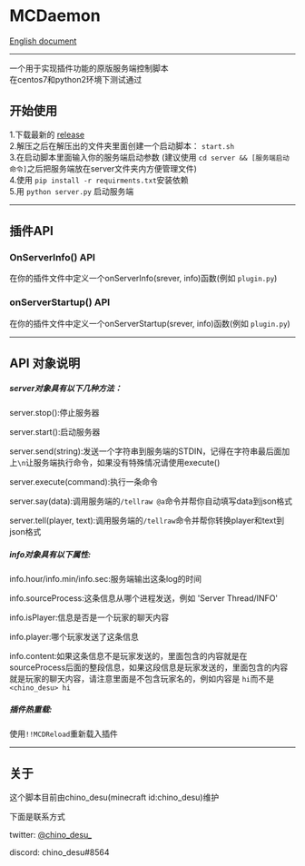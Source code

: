 # MCDaemon

[English document](https://github.com/kafuuchino-desu/MCDaemon/blob/master/README.md)

------

一个用于实现插件功能的原版服务端控制脚本  
在centos7和python2环境下测试通过

## 开始使用

1.下载最新的 [release](https://github.com/kafuuchino-desu/MCDaemon/releases)  
2.解压之后在解压出的文件夹里面创建一个启动脚本： `start.sh`   
3.在启动脚本里面输入你的服务端启动参数 (建议使用 `cd server && [服务端启动命令]`之后把服务端放在server文件夹内方便管理文件)  
4.使用 `pip install -r requirments.txt`安装依赖  
5.用 `python server.py` 启动服务端  

------

## 插件API

### OnServerInfo() API  

在你的插件文件中定义一个onServerInfo(srever, info)函数(例如 `plugin.py`)  

### onServerStartup() API

在你的插件文件中定义一个onServerStartup(srever, info)函数(例如 `plugin.py`)  

----------

## API 对象说明

##### server对象具有以下几种方法：

server.stop():停止服务器

server.start():启动服务器

server.send(string):发送一个字符串到服务端的STDIN，记得在字符串最后面加上`\n`让服务端执行命令，如果没有特殊情况请使用execute()

server.execute(command):执行一条命令

server.say(data):调用服务端的`/tellraw @a`命令并帮你自动填写data到json格式

server.tell(player, text):调用服务端的`/tellraw`命令并帮你转换player和text到json格式

##### info对象具有以下属性:

info.hour/info.min/info.sec:服务端输出这条log的时间

info.sourceProcess:这条信息从哪个进程发送，例如 'Server Thread/INFO'

info.isPlayer:信息是否是一个玩家的聊天内容

info.player:哪个玩家发送了这条信息

info.content:如果这条信息不是玩家发送的，里面包含的内容就是在sourceProcess后面的整段信息，如果这段信息是玩家发送的，里面包含的内容就是玩家的聊天内容，请注意里面是不包含玩家名的，例如内容是 `hi`而不是`<chino_desu> hi`

##### 插件热重载:  

使用`!!MCDReload`重新载入插件

------

## 关于

这个脚本目前由chino_desu(minecraft id:chino_desu)维护

下面是联系方式

twitter: [@chino_desu_](https://twitter.com/chino_desu_)

discord: chino_desu#8564
